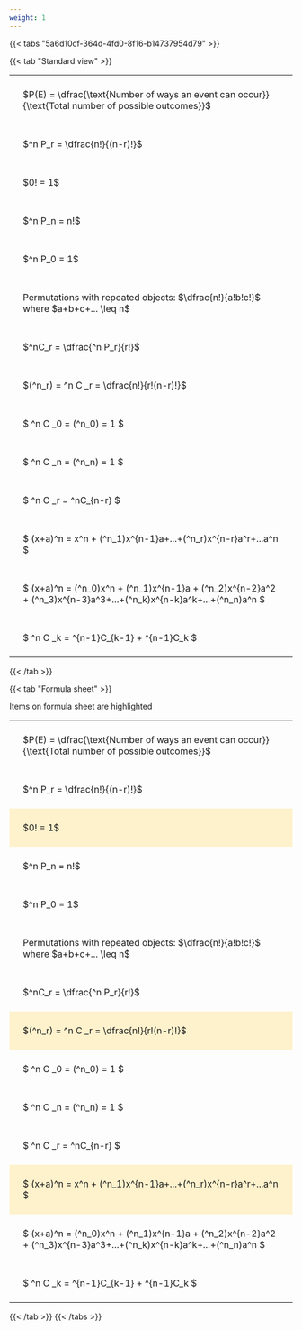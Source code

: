 ```yaml
---
weight: 1
---
```


{{< tabs "5a6d10cf-364d-4fd0-8f16-b14737954d79" >}}

{{< tab "Standard view" >}}

<style type="text/css">
#T_43f3b th.col_heading {
  text-align: left;
  font-size: 1em;
}
#T_43f3b td {
  text-align: left;
  font-size: 1em;
  padding: 1.5em;
}
</style>
<table id="T_43f3b">
  <thead>
  </thead>
  <tbody>
    <tr>
      <td id="T_43f3b_row0_col0" class="data row0 col0" >$P(E) = \dfrac{\text{Number of ways an event can occur}}{\text{Total number of possible outcomes}}$</td>
    </tr>
    <tr>
      <td id="T_43f3b_row1_col0" class="data row1 col0" >$^n P_r = \dfrac{n!}{(n-r)!}$</td>
    </tr>
    <tr>
      <td id="T_43f3b_row2_col0" class="data row2 col0" >$0! = 1$</td>
    </tr>
    <tr>
      <td id="T_43f3b_row3_col0" class="data row3 col0" >$^n P_n = n!$</td>
    </tr>
    <tr>
      <td id="T_43f3b_row4_col0" class="data row4 col0" >$^n P_0 = 1$</td>
    </tr>
    <tr>
      <td id="T_43f3b_row5_col0" class="data row5 col0" >Permutations with repeated objects: $\dfrac{n!}{a!b!c!}$ where $a+b+c+... \leq n$</td>
    </tr>
    <tr>
      <td id="T_43f3b_row6_col0" class="data row6 col0" >$^nC_r = \dfrac{^n P_r}{r!}$</td>
    </tr>
    <tr>
      <td id="T_43f3b_row7_col0" class="data row7 col0" >$(^n_r) = ^n C _r = \dfrac{n!}{r!(n-r)!}$</td>
    </tr>
    <tr>
      <td id="T_43f3b_row8_col0" class="data row8 col0" >$ ^n C _0 = (^n_0) = 1 $</td>
    </tr>
    <tr>
      <td id="T_43f3b_row9_col0" class="data row9 col0" >$ ^n C _n = (^n_n) = 1 $</td>
    </tr>
    <tr>
      <td id="T_43f3b_row10_col0" class="data row10 col0" >$ ^n C _r = ^nC_{n-r} $</td>
    </tr>
    <tr>
      <td id="T_43f3b_row11_col0" class="data row11 col0" >$ (x+a)^n = x^n + (^n_1)x^{n-1}a+...+(^n_r)x^{n-r}a^r+...a^n    $</td>
    </tr>
    <tr>
      <td id="T_43f3b_row12_col0" class="data row12 col0" >$ (x+a)^n = (^n_0)x^n + (^n_1)x^{n-1}a + (^n_2)x^{n-2}a^2 + (^n_3)x^{n-3}a^3+...+(^n_k)x^{n-k}a^k+...+(^n_n)a^n $</td>
    </tr>
    <tr>
      <td id="T_43f3b_row13_col0" class="data row13 col0" >$ ^n C _k = ^{n-1}C_{k-1} + ^{n-1}C_k $</td>
    </tr>
  </tbody>
</table>
{{< /tab >}}

{{< tab "Formula sheet" >}}

Items on formula sheet are highlighted 
<br>
<style type="text/css">
#T_78e26 th.col_heading {
  text-align: left;
  font-size: 1em;
}
#T_78e26 td {
  text-align: left;
  font-size: 1em;
  padding: 1.5em;
}
#T_78e26_row0_col0, #T_78e26_row1_col0, #T_78e26_row3_col0, #T_78e26_row4_col0, #T_78e26_row5_col0, #T_78e26_row6_col0, #T_78e26_row8_col0, #T_78e26_row9_col0, #T_78e26_row10_col0, #T_78e26_row12_col0, #T_78e26_row13_col0 {
  background-color: rgba(0,0,0,0);
}
#T_78e26_row2_col0, #T_78e26_row7_col0, #T_78e26_row11_col0 {
  background-color: rgba(255,194,10, 0.2);
}
</style>
<table id="T_78e26">
  <thead>
  </thead>
  <tbody>
    <tr>
      <td id="T_78e26_row0_col0" class="data row0 col0" >$P(E) = \dfrac{\text{Number of ways an event can occur}}{\text{Total number of possible outcomes}}$</td>
    </tr>
    <tr>
      <td id="T_78e26_row1_col0" class="data row1 col0" >$^n P_r = \dfrac{n!}{(n-r)!}$</td>
    </tr>
    <tr>
      <td id="T_78e26_row2_col0" class="data row2 col0" >$0! = 1$</td>
    </tr>
    <tr>
      <td id="T_78e26_row3_col0" class="data row3 col0" >$^n P_n = n!$</td>
    </tr>
    <tr>
      <td id="T_78e26_row4_col0" class="data row4 col0" >$^n P_0 = 1$</td>
    </tr>
    <tr>
      <td id="T_78e26_row5_col0" class="data row5 col0" >Permutations with repeated objects: $\dfrac{n!}{a!b!c!}$ where $a+b+c+... \leq n$</td>
    </tr>
    <tr>
      <td id="T_78e26_row6_col0" class="data row6 col0" >$^nC_r = \dfrac{^n P_r}{r!}$</td>
    </tr>
    <tr>
      <td id="T_78e26_row7_col0" class="data row7 col0" >$(^n_r) = ^n C _r = \dfrac{n!}{r!(n-r)!}$</td>
    </tr>
    <tr>
      <td id="T_78e26_row8_col0" class="data row8 col0" >$ ^n C _0 = (^n_0) = 1 $</td>
    </tr>
    <tr>
      <td id="T_78e26_row9_col0" class="data row9 col0" >$ ^n C _n = (^n_n) = 1 $</td>
    </tr>
    <tr>
      <td id="T_78e26_row10_col0" class="data row10 col0" >$ ^n C _r = ^nC_{n-r} $</td>
    </tr>
    <tr>
      <td id="T_78e26_row11_col0" class="data row11 col0" >$ (x+a)^n = x^n + (^n_1)x^{n-1}a+...+(^n_r)x^{n-r}a^r+...a^n    $</td>
    </tr>
    <tr>
      <td id="T_78e26_row12_col0" class="data row12 col0" >$ (x+a)^n = (^n_0)x^n + (^n_1)x^{n-1}a + (^n_2)x^{n-2}a^2 + (^n_3)x^{n-3}a^3+...+(^n_k)x^{n-k}a^k+...+(^n_n)a^n $</td>
    </tr>
    <tr>
      <td id="T_78e26_row13_col0" class="data row13 col0" >$ ^n C _k = ^{n-1}C_{k-1} + ^{n-1}C_k $</td>
    </tr>
  </tbody>
</table>
{{< /tab >}}
{{< /tabs >}}